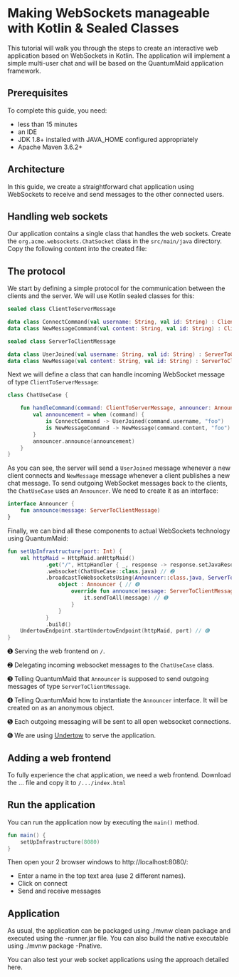 # Making WebSockets manageable with Kotlin & Sealed Classes

This tutorial will walk you through the steps to create an interactive web application based on WebSockets in Kotlin.
The application will implement a simple multi-user chat and will be based on the QuantumMaid application framework.

## Prerequisites

To complete this guide, you need:

- less than 15 minutes
- an IDE
- JDK 1.8+ installed with JAVA_HOME configured appropriately
- Apache Maven 3.6.2+

## Architecture

In this guide, we create a straightforward chat application using WebSockets to receive and send messages to the other connected users.


## Handling web sockets

Our application contains a single class that handles the web sockets. Create the `org.acme.websockets.ChatSocket` class in the
`src/main/java` directory. Copy the following content into the created file:


## The protocol
We start by defining a simple protocol for the communication between the clients and the server.
We will use Kotlin sealed classes for this:
<!---[CodeSnippet](protocol)-->
```kotlin
sealed class ClientToServerMessage

data class ConnectCommand(val username: String, val id: String) : ClientToServerMessage()
data class NewMessageCommand(val content: String, val id: String) : ClientToServerMessage()

sealed class ServerToClientMessage

data class UserJoined(val username: String, val id: String) : ServerToClientMessage()
data class NewMessage(val content: String, val id: String) : ServerToClientMessage()
```

Next we will define a class that can handle incoming WebSocket message of type `ClientToServerMessage`:
<!---[CodeSnippet](websocketsusecase)-->
```kotlin
class ChatUseCase {

    fun handleCommand(command: ClientToServerMessage, announcer: Announcer) {
        val announcement = when (command) {
            is ConnectCommand -> UserJoined(command.username, "foo")
            is NewMessageCommand -> NewMessage(command.content, "foo")
        }
        announcer.announce(announcement)
    }
}
```
As you can see, the server will send a `UserJoined` message whenever a new client connects
and `NewMessage` message whenever a client publishes a new chat message.
To send outgoing WebSocket messages back to the clients, the `ChatUseCase` uses an `Announcer`.
We need to create it as an interface:

<!---[CodeSnippet](backchannelinterface)-->
```kotlin
interface Announcer {
    fun announce(message: ServerToClientMessage)
}
```

Finally, we can bind all these components to actual WebSockets technology using
QuantumMaid:

<!---[CodeSnippet](websocketsinfra)-->
```kotlin
fun setUpInfrastructure(port: Int) {
    val httpMaid = HttpMaid.anHttpMaid()
            .get("/", HttpHandler { _, response -> response.setJavaResourceAsBody("index.html") }) // ➊
            .websocket(ChatUseCase::class.java) // ➋
            .broadcastToWebsocketsUsing(Announcer::class.java, ServerToClientMessage::class.java) { // ➌
                object : Announcer { // ➍
                    override fun announce(message: ServerToClientMessage) {
                        it.sendToAll(message) // ➎
                    }
                }
            }
            .build()
    UndertowEndpoint.startUndertowEndpoint(httpMaid, port) // ➏
}
```

➊ Serving the web frontend on `/`.

➋ Delegating incoming websocket messages to the `ChatUseCase` class.

➌ Telling QuantumMaid that `Announcer` is supposed to send outgoing messages of type `ServerToClientMessage`.

➍ Telling QuantumMaid how to instantiate the `Announcer` interface. It will be created on as an anonymous object.

➎ Each outgoing messaging will be sent to all open websocket connections.

➏ We are using [Undertow](http://undertow.io/) to serve the application. 

## Adding a web frontend
To fully experience the chat application, we need a web frontend.
Download the ... file and copy it to `/.../index.html`

## Run the application
You can run the application now by executing the `main()` method.

<!---[CodeSnippet](websocketsmain)-->
```kotlin
fun main() {
    setUpInfrastructure(8080)
}
```

Then open your 2 browser windows to http://localhost:8080/:

- Enter a name in the top text area (use 2 different names).
- Click on connect
- Send and receive messages

## Application

As usual, the application can be packaged using ./mvnw clean package and executed using the -runner.jar file. You can also build the native executable using ./mvnw package -Pnative.

You can also test your web socket applications using the approach detailed here.
